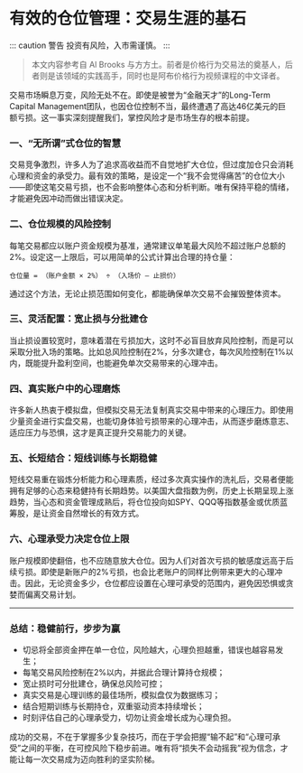 # 有效的仓位管理：交易生涯的基石

::: caution 警告
 投资有风险，入市需谨慎。
:::


> 本文内容参考自 Al Brooks 与方方土。前者是价格行为交易法的奠基人，后者则是该领域的实践高手，同时也是阿布价格行为视频课程的中文译者。
>



交易市场瞬息万变，风险无处不在。即使是被誉为“金融天才”的Long-Term Capital Management团队，也因仓位控制不当，最终遭遇了高达46亿美元的巨额亏损。这一事实深刻提醒我们，掌控风险才是市场生存的根本前提。

### 一、“无所谓”式仓位的智慧

交易竞争激烈，许多人为了追求高收益而不自觉地扩大仓位，但过度加仓只会消耗心理和资金的承受力。最有效的策略，是设定一个“我不会觉得痛苦”的仓位大小——即使这笔交易亏损，也不会影响整体心态和分析判断。唯有保持平稳的情绪，才能避免因冲动而做出错误决定。

### 二、仓位规模的风险控制

每笔交易都应以账户资金规模为基准，通常建议单笔最大风险不超过账户总额的2%。设定这一上限后，可以用简单的公式计算出合理的持仓量：

```
仓位量 = （账户金额 × 2%） ÷ （入场价 — 止损价）
```

通过这个方法，无论止损范围如何变化，都能确保单次交易不会摧毁整体资本。

### 三、灵活配置：宽止损与分批建仓

当止损设置较宽时，意味着潜在亏损加大，这时不必盲目放弃风险控制，而是可以采取分批入场的策略。比如总风险控制在2%，分多次建仓，每次风险控制在1%以内，既能提升盈利空间，也能避免单次交易带来的心理冲击。

### 四、真实账户中的心理磨炼

许多新人热衷于模拟盘，但模拟交易无法复制真实交易中带来的心理压力。即使用少量资金进行实盘交易，也能切身体验亏损带来的心理冲击，从而逐步磨炼意志、适应压力与恐惧，这才是真正提升交易能力的关键。

### 五、长短结合：短线训练与长期稳健

短线交易重在锻炼分析能力和心理素质，经过多次真实操作的洗礼后，交易者便能拥有足够的心态来稳健持有长期趋势。以美国大盘指数为例，历史上长期呈现上涨趋势，当心态和资金管理成熟后，将仓位投向如SPY、QQQ等指数基金或优质蓝筹股，是让资金自然增长的有效方式。

### 六、心理承受力决定仓位上限

账户规模即使翻倍，也不应随意放大仓位。因为人们对首次亏损的敏感度远高于后续亏损。即使是新账户的2%亏损，也会比老账户的同样比例带来更大的心理冲击。因此，无论资金多少，仓位都应设置在心理可承受的范围内，避免因恐惧或贪婪而偏离交易计划。

------

### 总结：稳健前行，步步为赢

- 切忌将全部资金押在单一仓位，风险越大，心理负担越重，错误也越容易发生；
- 每笔交易风险控制在2%以内，并据此合理计算持仓规模；
- 宽止损时可分批建仓，确保总风险可控；
- 真实交易是心理训练的最佳场所，模拟盘仅为数据练习；
- 结合短期训练与长期持仓，双重驱动资本持续增长；
- 时刻评估自己的心理承受力，切勿让资金增长成为心理负担。

成功的交易，不在于掌握多少复杂技巧，而在于学会把握“输不起”和“心理可承受”之间的平衡，在可控风险下稳步前进。唯有将“损失不会动摇我”视为信念，才能让每一次交易成为迈向胜利的坚实阶梯。